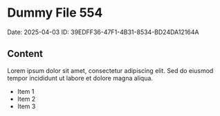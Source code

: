 # Dummy File 554

Date: 2025-04-03
ID: 39EDFF36-47F1-4B31-8534-BD24DA12164A

## Content

Lorem ipsum dolor sit amet, consectetur adipiscing elit.
Sed do eiusmod tempor incididunt ut labore et dolore magna aliqua.

* Item 1
* Item 2
* Item 3

